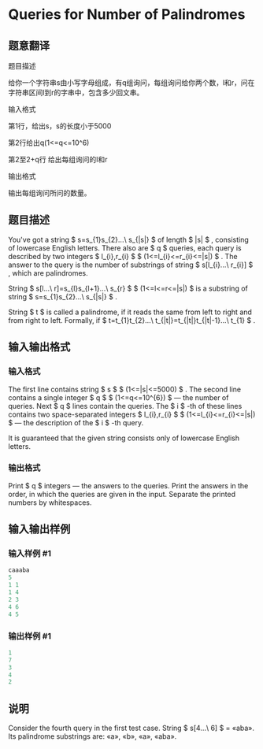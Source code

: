 # Queries for Number of Palindromes

## 题意翻译

题目描述

给你一个字符串s由小写字母组成，有q组询问，每组询问给你两个数，l和r，问在字符串区间l到r的字串中，包含多少回文串。

输入格式

第1行，给出s，s的长度小于5000

第2行给出q(1<=q<=10^6)

第2至2+q行 给出每组询问的l和r

输出格式

输出每组询问所问的数量。

## 题目描述

You've got a string $ s=s_{1}s_{2}...\ s_{|s|} $ of length $ |s| $ , consisting of lowercase English letters. There also are $ q $ queries, each query is described by two integers $ l_{i},r_{i} $ $ (1<=l_{i}<=r_{i}<=|s|) $ . The answer to the query is the number of substrings of string $ s[l_{i}...\ r_{i}] $ , which are palindromes.

String $ s[l...\ r]=s_{l}s_{l+1}...\ s_{r} $ $ (1<=l<=r<=|s|) $ is a substring of string $ s=s_{1}s_{2}...\ s_{|s|} $ .

String $ t $ is called a palindrome, if it reads the same from left to right and from right to left. Formally, if $ t=t_{1}t_{2}...\ t_{|t|}=t_{|t|}t_{|t|-1}...\ t_{1} $ .

## 输入输出格式

### 输入格式

The first line contains string $ s $ $ (1<=|s|<=5000) $ . The second line contains a single integer $ q $ $ (1<=q<=10^{6}) $ — the number of queries. Next $ q $ lines contain the queries. The $ i $ -th of these lines contains two space-separated integers $ l_{i},r_{i} $ $ (1<=l_{i}<=r_{i}<=|s|) $ — the description of the $ i $ -th query.

It is guaranteed that the given string consists only of lowercase English letters.

### 输出格式

Print $ q $ integers — the answers to the queries. Print the answers in the order, in which the queries are given in the input. Separate the printed numbers by whitespaces.

## 输入输出样例

### 输入样例 #1

```cpp
caaaba
5
1 1
1 4
2 3
4 6
4 5

```
### 输出样例 #1

```cpp
1
7
3
4
2

```
## 说明

Consider the fourth query in the first test case. String $ s[4...\ 6] $ = «aba». Its palindrome substrings are: «a», «b», «a», «aba».

